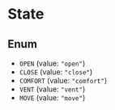 # State

## Enum

* `OPEN` (value: `"open"`)
* `CLOSE` (value: `"close"`)
* `COMFORT` (value: `"comfort"`)
* `VENT` (value: `"vent"`)
* `MOVE` (value: `"move"`)
